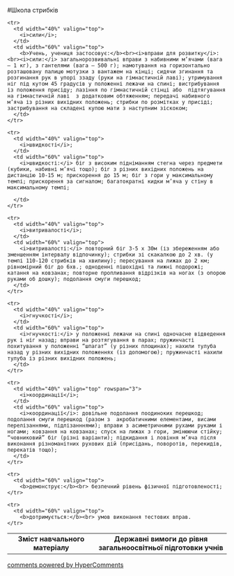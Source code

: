 <div id="hypercomments_widget" class="js-hypercomments-widget invisible"></div>

#Школа стрибків

<table>
  <body>
    <tr>
      <td width="40%" align="center" valign="top">
        <b>Зміст навчального матеріалу</b>
      </td>
      <td width="60%" align="center" valign="top">
        <b>Державні вимоги до рівня загальноосвітньої підготовки учнів</b>
      </td>
    </tr>

    <tr>
      <td width="40%" valign="top">
        <i>сили</i>;
      </td>
      <td width="60%" valign="top">
        <b>Учень, учениця застосовує:</b><br><i>вправи для розвитку</i>:<br><i>сили:</i> загальнорозвивальні вправи з набивними м’ячами (вага – 1 кг), з гантелями (вага – 500 г); намотування на горизонтально розташовану палицю мотузки з вантажем на кінці; сидячи згинання та розгинання рук в упорі ззаду (руки на гімнастичній лаві); утримування ніг під кутом 45 градусів у положенні лежачи на спині; вистрибування із положення присіду; лазіння по гімнастичній стінці або  підтягування на гімнастичній лаві  з додатковим обтяженням; передачі набивного м’яча із різних вихідних положень; стрибки по розмітках у присіді; застрибування на складені купою мати з наступним зіскоком;
      </td>
    </tr>

    <tr>
      <td width="40%" valign="top">
        <i>швидкості</i>;
      </td>
      <td width="60%" valign="top">
        <i>швидкості:</i> біг з високим підніманням стегна через предмети (кубики, набивні м’ячі тощо); біг з різних вихідних положень на дистанцію 10-15 м; прискорення до 15 м; біг з гори у максимальному темпі; прискорення за сигналом; багатократні кидки м’яча у стіну в максимальному темпі;

      </td>
    </tr>

    <tr>
      <td width="40%" valign="top">
        <i>витривалості</i>;
      </td>
      <td width="60%" valign="top">
        <i>витривалості:</i> повторний біг 3-5 х 30м (із збереженням або зменшенням інтервалу відпочинку); стрибки зі скакалкою до 2 хв. (у темпі 110-120 стрибків на хвилину); пересування на лижах до 2 км; рівномірний біг до 6хв.; одноденні пішохідні та лижні подорожі; катання на ковзанах; повторне пропливання відрізків на ногах (з опорою руками об дошку); подолання смуги перешкод;
      </td>
    </tr>

    <tr>
      <td width="40%" valign="top">
        <i>гнучкості</i>;
      </td>
      <td width="60%" valign="top">
        <i>гнучкості:</i> у положенні лежачи на спині одночасне відведення рук і ніг назад; вправи на розтягування в парах; пружинчасті похитування у положенні “шпагат” (у різних площинах); нахили тулуба назад у різних вихідних положеннях (із допомогою); пружинчасті нахили тулуба із різних вихідних положень; 
      </td>
    </tr>

    <tr>
      <td width="40%" valign="top" rowspan="3">
        <i>координації</i>;
      </td>
      <td width="60%" valign="top">
        <i>координації</i>: довільне подолання поодиноких перешкод; подолання смуги перешкод (разом з  акробатичними елементами, висами перелізаннями, підлізанннями); вправи з асиметричними рухами руками і ногами; ковзання на ковзанах; спуск на лижах з гори, змінюючи стійку; “човниковий” біг (різні варіанти); підкидання і ловіння м’яча після виконання різноманітних рухових дій (присідань, поворотів, перекидів, перекатів тощо);
      </td>
    </tr>

    <tr>
      <td width="60%" valign="top">
        <b>демонструє:</b><br> безпечний рівень фізичної підготовленості;
    </tr>

    <tr>
      <td width="60%" valign="top">
        <b>дотримується:</b><br> умов виконання тестових вправ.
    </tr>
  </body>
</table>

<div class="js-hypercomments-container">
    <a href="http://hypercomments.com" class="hc-link" title="comments widget">comments powered by HyperComments</a>
</div>